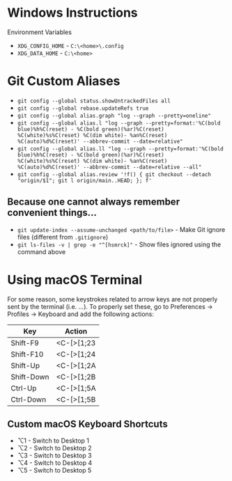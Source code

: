 # Windows Instructions

Environment Variables
* `XDG_CONFIG_HOME` - `C:\<home>\.config`
* `XDG_DATA_HOME` - `C:\<home>`


# Git Custom Aliases
* `git config --global status.showUntrackedFiles all`
* `git config --global rebase.updateRefs true`
* `git config --global alias.graph "log --graph --pretty=oneline"`
* `git config --global alias.l "log --graph --pretty=format:'%C(bold blue)%h%C(reset) - %C(bold green)(%ar)%C(reset) %C(white)%s%C(reset) %C(dim white)- %an%C(reset) %C(auto)%d%C(reset)' --abbrev-commit --date=relative"`
* `git config --global alias.ll "log --graph --pretty=format:'%C(bold blue)%h%C(reset) - %C(bold green)(%ar)%C(reset) %C(white)%s%C(reset) %C(dim white)- %an%C(reset) %C(auto)%d%C(reset)' --abbrev-commit --date=relative --all"`
* `git config --global alias.review '!f() { git checkout --detach "origin/$1"; git l origin/main..HEAD; }; f'`

## Because one cannot always remember convenient things...
* `git update-index --assume-unchanged <path/to/file>` - Make Git ignore files (different from `.gitignore`)
* `git ls-files -v | grep -e "^[hsmrck]"` - Show files ignored using the command above

# Using macOS Terminal
For some reason, some keystrokes related to arrow keys are not properly sent by the terminal (i.e. <S-up>...). To properly set these, go to Preferences -> Profiles -> Keyboard and add the following actions:

| Key        | Action     |
|------------|------------|
| Shift-F9   | <C-[>[1;23 |
| Shift-F10  | <C-[>[1;24 |
| Shift-Up   | <C-[>[1;2A |
| Shift-Down | <C-[>[1;2B |
| Ctrl-Up    | <C-[>[1;5A |
| Ctrl-Down  | <C-[>[1;5B |

## Custom macOS Keyboard Shortcuts

* ⌥1 - Switch to Desktop 1
* ⌥2 - Switch to Desktop 2
* ⌥3 - Switch to Desktop 3
* ⌥4 - Switch to Desktop 4
* ⌥5 - Switch to Desktop 5
